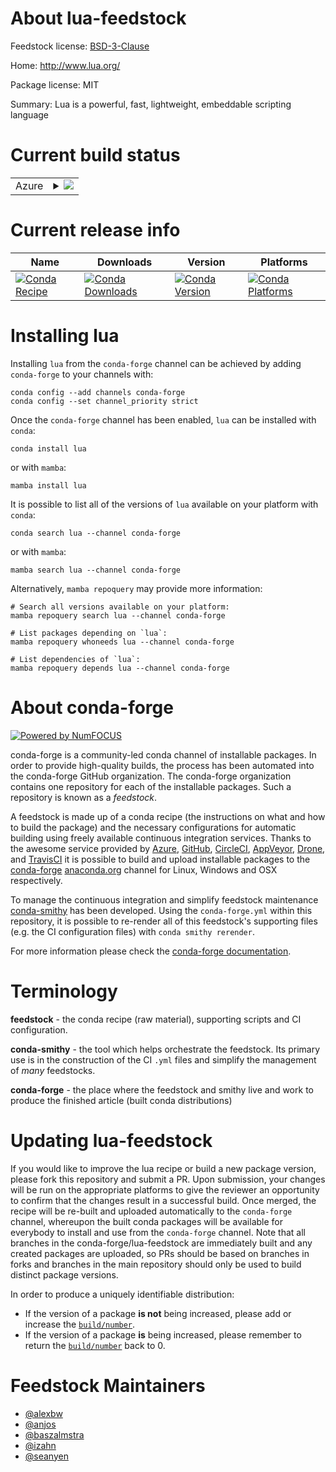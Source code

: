 About lua-feedstock
===================

Feedstock license: [BSD-3-Clause](https://github.com/conda-forge/lua-feedstock/blob/main/LICENSE.txt)

Home: http://www.lua.org/

Package license: MIT

Summary: Lua is a powerful, fast, lightweight, embeddable scripting language

Current build status
====================


<table>
    
  <tr>
    <td>Azure</td>
    <td>
      <details>
        <summary>
          <a href="https://dev.azure.com/conda-forge/feedstock-builds/_build/latest?definitionId=5935&branchName=main">
            <img src="https://dev.azure.com/conda-forge/feedstock-builds/_apis/build/status/lua-feedstock?branchName=main">
          </a>
        </summary>
        <table>
          <thead><tr><th>Variant</th><th>Status</th></tr></thead>
          <tbody><tr>
              <td>linux_64</td>
              <td>
                <a href="https://dev.azure.com/conda-forge/feedstock-builds/_build/latest?definitionId=5935&branchName=main">
                  <img src="https://dev.azure.com/conda-forge/feedstock-builds/_apis/build/status/lua-feedstock?branchName=main&jobName=linux&configuration=linux%20linux_64_" alt="variant">
                </a>
              </td>
            </tr><tr>
              <td>linux_aarch64</td>
              <td>
                <a href="https://dev.azure.com/conda-forge/feedstock-builds/_build/latest?definitionId=5935&branchName=main">
                  <img src="https://dev.azure.com/conda-forge/feedstock-builds/_apis/build/status/lua-feedstock?branchName=main&jobName=linux&configuration=linux%20linux_aarch64_" alt="variant">
                </a>
              </td>
            </tr><tr>
              <td>linux_ppc64le</td>
              <td>
                <a href="https://dev.azure.com/conda-forge/feedstock-builds/_build/latest?definitionId=5935&branchName=main">
                  <img src="https://dev.azure.com/conda-forge/feedstock-builds/_apis/build/status/lua-feedstock?branchName=main&jobName=linux&configuration=linux%20linux_ppc64le_" alt="variant">
                </a>
              </td>
            </tr><tr>
              <td>osx_64</td>
              <td>
                <a href="https://dev.azure.com/conda-forge/feedstock-builds/_build/latest?definitionId=5935&branchName=main">
                  <img src="https://dev.azure.com/conda-forge/feedstock-builds/_apis/build/status/lua-feedstock?branchName=main&jobName=osx&configuration=osx%20osx_64_" alt="variant">
                </a>
              </td>
            </tr><tr>
              <td>osx_arm64</td>
              <td>
                <a href="https://dev.azure.com/conda-forge/feedstock-builds/_build/latest?definitionId=5935&branchName=main">
                  <img src="https://dev.azure.com/conda-forge/feedstock-builds/_apis/build/status/lua-feedstock?branchName=main&jobName=osx&configuration=osx%20osx_arm64_" alt="variant">
                </a>
              </td>
            </tr><tr>
              <td>win_64</td>
              <td>
                <a href="https://dev.azure.com/conda-forge/feedstock-builds/_build/latest?definitionId=5935&branchName=main">
                  <img src="https://dev.azure.com/conda-forge/feedstock-builds/_apis/build/status/lua-feedstock?branchName=main&jobName=win&configuration=win%20win_64_" alt="variant">
                </a>
              </td>
            </tr><tr>
              <td>win_arm64</td>
              <td>
                <a href="https://dev.azure.com/conda-forge/feedstock-builds/_build/latest?definitionId=5935&branchName=main">
                  <img src="https://dev.azure.com/conda-forge/feedstock-builds/_apis/build/status/lua-feedstock?branchName=main&jobName=win&configuration=win%20win_arm64_" alt="variant">
                </a>
              </td>
            </tr>
          </tbody>
        </table>
      </details>
    </td>
  </tr>
</table>

Current release info
====================

| Name | Downloads | Version | Platforms |
| --- | --- | --- | --- |
| [![Conda Recipe](https://img.shields.io/badge/recipe-lua-green.svg)](https://anaconda.org/conda-forge/lua) | [![Conda Downloads](https://img.shields.io/conda/dn/conda-forge/lua.svg)](https://anaconda.org/conda-forge/lua) | [![Conda Version](https://img.shields.io/conda/vn/conda-forge/lua.svg)](https://anaconda.org/conda-forge/lua) | [![Conda Platforms](https://img.shields.io/conda/pn/conda-forge/lua.svg)](https://anaconda.org/conda-forge/lua) |

Installing lua
==============

Installing `lua` from the `conda-forge` channel can be achieved by adding `conda-forge` to your channels with:

```
conda config --add channels conda-forge
conda config --set channel_priority strict
```

Once the `conda-forge` channel has been enabled, `lua` can be installed with `conda`:

```
conda install lua
```

or with `mamba`:

```
mamba install lua
```

It is possible to list all of the versions of `lua` available on your platform with `conda`:

```
conda search lua --channel conda-forge
```

or with `mamba`:

```
mamba search lua --channel conda-forge
```

Alternatively, `mamba repoquery` may provide more information:

```
# Search all versions available on your platform:
mamba repoquery search lua --channel conda-forge

# List packages depending on `lua`:
mamba repoquery whoneeds lua --channel conda-forge

# List dependencies of `lua`:
mamba repoquery depends lua --channel conda-forge
```


About conda-forge
=================

[![Powered by
NumFOCUS](https://img.shields.io/badge/powered%20by-NumFOCUS-orange.svg?style=flat&colorA=E1523D&colorB=007D8A)](https://numfocus.org)

conda-forge is a community-led conda channel of installable packages.
In order to provide high-quality builds, the process has been automated into the
conda-forge GitHub organization. The conda-forge organization contains one repository
for each of the installable packages. Such a repository is known as a *feedstock*.

A feedstock is made up of a conda recipe (the instructions on what and how to build
the package) and the necessary configurations for automatic building using freely
available continuous integration services. Thanks to the awesome service provided by
[Azure](https://azure.microsoft.com/en-us/services/devops/), [GitHub](https://github.com/),
[CircleCI](https://circleci.com/), [AppVeyor](https://www.appveyor.com/),
[Drone](https://cloud.drone.io/welcome), and [TravisCI](https://travis-ci.com/)
it is possible to build and upload installable packages to the
[conda-forge](https://anaconda.org/conda-forge) [anaconda.org](https://anaconda.org/)
channel for Linux, Windows and OSX respectively.

To manage the continuous integration and simplify feedstock maintenance
[conda-smithy](https://github.com/conda-forge/conda-smithy) has been developed.
Using the ``conda-forge.yml`` within this repository, it is possible to re-render all of
this feedstock's supporting files (e.g. the CI configuration files) with ``conda smithy rerender``.

For more information please check the [conda-forge documentation](https://conda-forge.org/docs/).

Terminology
===========

**feedstock** - the conda recipe (raw material), supporting scripts and CI configuration.

**conda-smithy** - the tool which helps orchestrate the feedstock.
                   Its primary use is in the construction of the CI ``.yml`` files
                   and simplify the management of *many* feedstocks.

**conda-forge** - the place where the feedstock and smithy live and work to
                  produce the finished article (built conda distributions)


Updating lua-feedstock
======================

If you would like to improve the lua recipe or build a new
package version, please fork this repository and submit a PR. Upon submission,
your changes will be run on the appropriate platforms to give the reviewer an
opportunity to confirm that the changes result in a successful build. Once
merged, the recipe will be re-built and uploaded automatically to the
`conda-forge` channel, whereupon the built conda packages will be available for
everybody to install and use from the `conda-forge` channel.
Note that all branches in the conda-forge/lua-feedstock are
immediately built and any created packages are uploaded, so PRs should be based
on branches in forks and branches in the main repository should only be used to
build distinct package versions.

In order to produce a uniquely identifiable distribution:
 * If the version of a package **is not** being increased, please add or increase
   the [``build/number``](https://docs.conda.io/projects/conda-build/en/latest/resources/define-metadata.html#build-number-and-string).
 * If the version of a package **is** being increased, please remember to return
   the [``build/number``](https://docs.conda.io/projects/conda-build/en/latest/resources/define-metadata.html#build-number-and-string)
   back to 0.

Feedstock Maintainers
=====================

* [@alexbw](https://github.com/alexbw/)
* [@anjos](https://github.com/anjos/)
* [@baszalmstra](https://github.com/baszalmstra/)
* [@izahn](https://github.com/izahn/)
* [@seanyen](https://github.com/seanyen/)

